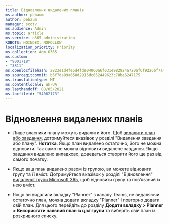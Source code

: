 ```yaml
---
title: Відновлення видалених планів
ms.author: pebaum
author: pebaum
manager: scotv
ms.audience: Admin
ms.topic: article
ms.service: o365-administration
ROBOTS: NOINDEX, NOFOLLOW
localization_priority: Priority
ms.collection: Adm_O365
ms.custom:
- "9001718"
- "3811"
ms.openlocfilehash: 2823e1d4fe5d4fde04060a6f031e982924a720af6f9226bf7a4c483b72ece5f0
ms.sourcegitcommit: b5f7da89a650d2915dc652449623c78be6247175
ms.translationtype: MT
ms.contentlocale: uk-UA
ms.lasthandoff: 08/05/2021
ms.locfileid: "54062173"
---
```

# <a name="recover-deleted-plans"></a>Відновлення видалених планів

- Лише власники плану можуть видалити його. Щоб [видалити план або завдання](https://support.microsoft.com/office/39e10e78-13f0-446d-94cd-9e562648497a.), дотримуйтеся вказівок у розділі "Видалення завдання або плану".  **Нотатка**. Якщо план видалено остаточно, його не можна відновити. Так само не можна відновити видалене завдання. Якщо завдання видалено випадково, доведеться створити його ще раз від самого початку.

- Якщо ваш план видалено разом із групою, ви можете відновити групу та її вміст. Дотримуйтеся вказівок у розділі "Відновлення" [видаленої групи Microsoft 365](https://docs.microsoft.com/microsoft-365/admin/create-groups/restore-deleted-group?view=o365-worldwide), щоб відновити групу та пов’язаний із нею вміст.

- Якщо ви видалили вкладку "Planner" з каналу Teams, не видаляючи остаточно план, можна додати вкладку "Planner" і повторно додати свій план. Для цього перейдіть до розділу **Додати вкладку > Planner > Використати наявний план із цієї групи** та виберіть свій план із розкривного списку.
